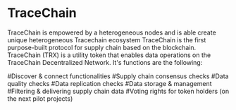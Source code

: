 # TraceChain
TraceChain is empowered by a heterogeneous nodes  and is able create unique heterogeneous Tracechain ecosystem
TraceChain is the first purpose-built protocol for supply chain based on the blockchain. 
TraceChain (TRX) is a utility token that enables data operations on the TraceChain Decentralized Network. 
It's functions are the following:

#Discover & connect functionalities
#Supply chain consensus checks
#Data quality checks
#Data replication checks
#Data storage & management
#Filtering & delivering supply chain data
#Voting rights for token holders (on the next pilot projects)
